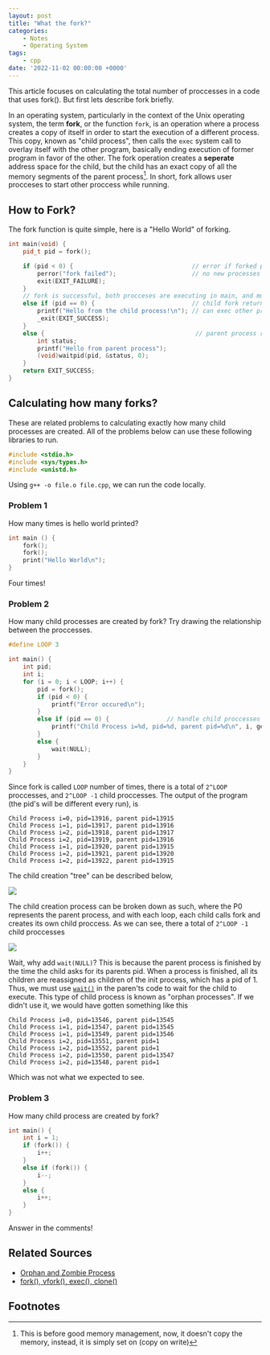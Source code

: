 ```yaml
---
layout: post
title: "What the fork?"
categories:
    - Notes
    - Operating System
tags:
    - cpp
date: '2022-11-02 00:00:00 +0000'
--- 
```


This article focuses on calculating the total number of proccesses in a code that uses fork(). But first lets describe fork briefly.

In an operating system, particularly in the context of the Unix operating system, the term **fork**, or the function `fork`, is an operation where a process creates a copy of itself in order to start the execution of a different process. This copy, known as "child process", then calls the `exec` system call to overlay itself with the other program, basically ending execution of former program in favor of the other. The fork operation creates a **seperate** address space for the child, but the child has an exact copy of all the memory segments of the parent process[^1]. In short, fork allows user procceses to start other proccess while running. 

## How to Fork?
The fork function is quite simple, here is a "Hello World" of forking. 
```cpp
int main(void) {
    pid_t pid = fork();

    if (pid < 0) {                                 // error if forked process returns pid < 0
        perror("fork failed");                     // no new processes is created
        exit(EXIT_FAILURE);
    }
    // fork is successful, both procceses are executing in main, and must branch based on pid
    else if (pid == 0) {                           // child fork returns pid of 0, handle child process
        printf("Hello from the child process!\n"); // can exec other program here
        _exit(EXIT_SUCCESS);
    }
    else {                                          // parent process returns pid > 0
        int status;
        printf("Hello from parent process");
        (void)waitpid(pid, &status, 0);
    }
    return EXIT_SUCCESS;
}
```
## Calculating how many forks?
These are related problems to calculating exactly how many child processes are created. All of the problems below can use these following libraries to run.

```cpp
#include <stdio.h>
#include <sys/types.h>
#include <unistd.h>
```

Using `g++ -o file.o file.cpp`, we can run the code locally.

### Problem 1
How many times is hello world printed?
```cpp
int main () {
    fork();
    fork();
    print("Hello World\n");
}
```
Four times!

### Problem 2
How many child processes are created by fork? Try drawing the relationship between the proccesses.
```cpp
#define LOOP 3

int main() {
    int pid;
    int i;
    for (i = 0; i < LOOP; i++) {
        pid = fork();
        if (pid < 0) {
            printf("Error occured\n");
        }
        else if (pid == 0) {                // handle child proccesses
            printf("Child Process i=%d, pid=%d, parent pid=%d\n", i, getpid(), getppid());
        } 
        else {
            wait(NULL);
        }
    }
}
```
Since fork is called `LOOP` number of times, there is a total of `2^LOOP` proccesses, and `2^LOOP -1`  child proccesses. The output of the program (the pid's will be different every run), is 

```console
Child Process i=0, pid=13916, parent pid=13915
Child Process i=1, pid=13917, parent pid=13916
Child Process i=2, pid=13918, parent pid=13917
Child Process i=2, pid=13919, parent pid=13916
Child Process i=1, pid=13920, parent pid=13915
Child Process i=2, pid=13921, parent pid=13920
Child Process i=2, pid=13922, parent pid=13915
```

The child creation "tree" can be described below,

![](../../assets/img/posts/fork1.png)


The child creation process can be broken down as such, where the P0 represents the parent process, and with each loop, each child calls fork and creates its own child proccess. As we can see, there a total of `2^LOOP -1` child proccesses

![](../../assets/img/posts/fork2.png)

Wait, why add `wait(NULL)`?  This is because the parent process is finished by the time the child asks for its parents pid. When a process is finished, all its children are reassigned as children of the init process, which has a pid of 1. Thus, we must use [`wait()`](https://linux.die.net/man/2/wait) in the paren'ts code to wait for the child to execute. This type of child process is known as "orphan processes". If we didn't use it, we would have gotten something like this

```console
Child Process i=0, pid=13546, parent pid=13545
Child Process i=1, pid=13547, parent pid=13545
Child Process i=1, pid=13549, parent pid=13546
Child Process i=2, pid=13551, parent pid=1
Child Process i=2, pid=13552, parent pid=1
Child Process i=2, pid=13550, parent pid=13547
Child Process i=2, pid=13548, parent pid=1
``` 
Which was not what we expected to see.

### Problem 3
How many child process are created by fork?
```cpp
int main() {  
    int i = 1;
    if (fork()) {
        i++;
    }
    else if (fork()) {
        i--;
    }
    else {
        i++;
    }   
}
```
Answer in the comments!

## Related Sources
- [Orphan and Zombie Process](https://www.scaler.com/topics/operating-system/zombie-and-orphan-process-in-os/)
- [fork(), vfork(), exec(), clone()](https://stackoverflow.com/questions/4856255/the-difference-between-fork-vfork-exec-and-clone)

## Footnotes

[^1]: This is before good memory management, now, it doesn't copy the memory, instead, it is simply set on (copy on write)